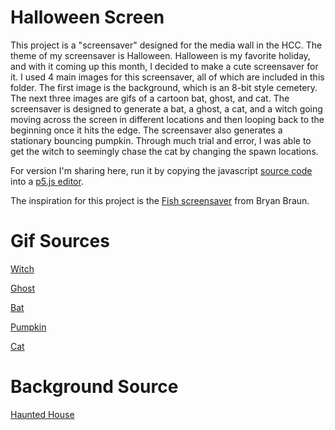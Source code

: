 # Halloween Screen

This project is a "screensaver" designed for the media wall in the HCC. The theme of my screensaver is Halloween. Halloween is my favorite holiday, and with it coming up this month, I decided to make a cute screensaver for it. I used 4 main images for this screensaver, all of which are included in this folder. The first image is the background, which is an 8-bit style cemetery. The next three images are gifs of a cartoon bat, ghost, and cat. The screensaver is designed to generate a bat, a ghost, a cat, and a witch going moving across the screen in different locations and then looping back to the beginning once it hits the edge. The screensaver also generates a stationary bouncing pumpkin. Through much trial and error, I was able to get the witch to seemingly chase the cat by changing the spawn locations. 

For version I'm sharing here, run it by copying the javascript [source code](halloweenscreen.js) into a [p5.js editor](http://editor.p5js.org). 

The inspiration for this project is the [Fish screensaver](https://www.bryanbraun.com/after-dark-css/all/fish.html) from Bryan Braun.

# Gif Sources
[Witch](https://www.deviantart.com/el-sato/art/Commission-Witch-run-618417906)

[Ghost](http://rebloggy.com/post/halloween-pixel-pixels-transparent/33797507001)

[Bat](https://giphy.com/stickers/halloween-spooky-bat-e7QR56Mun2vA4Fp0nI)

[Pumpkin](https://ya-webdesign.com/image/transparent-pumpkins-8-bit/1519974.html)

[Cat](https://gfycat.com/focusedgiddyjunco)

# Background Source
[Haunted House](https://www.steamcardexchange.net/index.php?gamepage-appid-334100)

